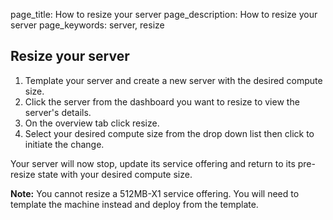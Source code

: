 page_title: How to resize your server
page_description: How to resize your server
page_keywords: server, resize

## Resize your server

1. Template your server and create a new server with the desired compute size.
2. Click the server from the dashboard you want to resize to view the server's details.
3. On the overview tab click resize. 
4. Select your desired compute size from the drop down list then click to initiate the change.

Your server will now stop, update its service offering and return to its pre-resize state with your desired compute size.

**Note:** You cannot resize a 512MB-X1 service offering. You will need to template the machine instead and deploy from the template.

